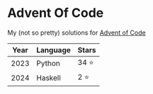 # Advent Of Code

My (not so pretty) solutions for [Advent of Code](https://adventofcode.com/)

|Year|Language|Stars|
|---|---|---|
|2023|Python|34 ⭐|
|2024|Haskell|2 ⭐|